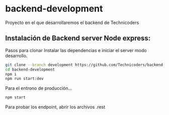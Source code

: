 # backend-development
Proyecto en el que desarrollaremos el backend de Technicoders



## Instalación de Backend server Node express:

Pasos para clonar Instalar las dependencias e iniciar el server modo desarrollo.

```sh
git clone --branch development https://github.com/Technicoders/backend-development/tree/development
cd backend-development
npm i
npm run start:dev
```

Para el entrono de producción...

```sh
npm start
```

Para probar los endpoint, abrir los archivos .rest